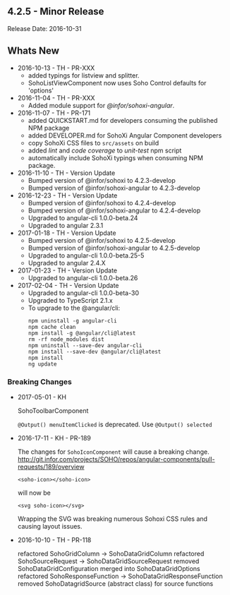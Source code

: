## 4.2.5 - Minor Release
Release Date: 2016-10-31

## Whats New
* 2016-10-13 - TH - PR-XXX
  - added typings for listview and splitter.
  - SohoListViewComponent now uses Soho Control defaults for 'options'
* 2016-11-04 - TH - PR-XXX
  - Added module support for _@infor/sohoxi-angular_.
* 2016-11-07 - TH - PR-171 
  - added QUICKSTART.md for developers consuming the published NPM package
  - added DEVELOPER.md for SohoXi Angular Component developers
  - copy SohoXi CSS files to `src/assets` on build
  - added _lint_ and _code coverage_ to _unit-test_ npm script
  - automatically include SohoXi typings when consuming NPM package.
* 2016-11-10 - TH - Version Update
  - Bumped version of @infor/sohoxi to 4.2.3-develop
  - Bumped version of @infor/sohoxi-angular to 4.2.3-develop
* 2016-12-23 - TH - Version Update
  - Bumped version of @infor/sohoxi to 4.2.4-develop
  - Bumped version of @infor/sohoxi-angular to 4.2.4-develop
  - Upgraded to angular-cli 1.0.0-beta.24
  - Upgraded to angular 2.3.1
* 2017-01-18 - TH - Version Update 
  - Bumped version of @infor/sohoxi to 4.2.5-develop
  - Bumped version of @infor/sohoxi-angular to 4.2.5-develop
  - Upgraded to angular-cli 1.0.0-beta.25-5
  * Upgraded to angular 2.4.X
 * 2017-01-23 - TH - Version Update 
   * Upgraded to angular-cli 1.0.0-beta.26
 * 2017-02-04 - TH - Version Update
   * Upgraded to angular-cli 1.0.0-beta-30
   * Upgraded to TypeScript 2.1.x
   * To upgrade to the @angular/cli:    
     ```
     npm uninstall -g angular-cli
     npm cache clean
     npm install -g @angular/cli@latest
     rm -rf node_modules dist
     npm uninstall --save-dev angular-cli
     npm install --save-dev @angular/cli@latest
     npm install
     ng update
     ```

### Breaking Changes

* 2017-05-01 - KH
      
     SohoToolbarComponent
     
    `@Output() menuItemClicked` is deprecated. Use `@Output() selected`
  
* 2016-17-11 - KH - PR-189 
    
    The changes for `SohoIconComponent` will cause a breaking change. 
    http://git.infor.com/projects/SOHO/repos/angular-components/pull-requests/189/overview
    
    ```<soho-icon></soho-icon>```
    
    will now be
    
    ```<svg soho-icon></svg>```
    
    Wrapping the SVG was breaking numerous Sohoxi CSS rules and causing layout issues.

* 2016-10-10 - TH - PR-118
    
    refactored SohoGridColumn -> SohoDataGridColumn
    refactored SohoSourceRequest -> SohoDataGridSourceRequest
    removed SohoDataGridConfiguration merged into SohoDataGridOptions
    refactored SohoResponseFunction -> SohoDataGridResponseFunction
    removed SohoDatagridSource (abstract class) for source functions
